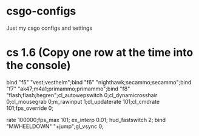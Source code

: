 # csgo-configs
Just my csgo configs and settings

# cs 1.6 (Copy one row at the time into the console)
bind "f5" "vest;vesthelm";bind "f6" "nighthawk;secammo;secammo";bind "f7" "ak47;m4a1;primammo;primammo";bind "f8" "flash;flash;hegren";cl_autowepswitch 0;cl_dynamicrosshair 0;cl_mousegrab 0;m_rawinput 1;cl_updaterate 101;cl_cmdrate 101;fps_override 0;

rate 100000;fps_max 101; ex_interp 0.01; hud_fastswitch 2; bind "MWHEELDOWN" "+jump";gl_vsync 0;

